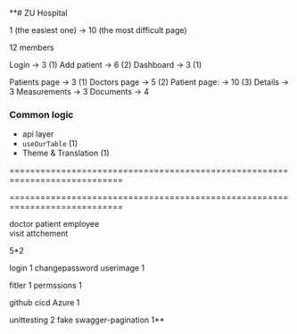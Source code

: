\*\*# ZU Hospital

1 (the easiest one) -> 10 (the most difficult page)

12 members

Login -> 3 (1)
Add patient -> 6 (2)
Dashboard -> 3 (1)

Patients page -> 3 (1)
Doctors page -> 5 (2)
Patient page: -> 10 (3)
Details -> 3
Measurements -> 3
Documents -> 4

### Common logic

- api layer
- `useOurTable` (1)
- Theme & Translation (1)

============================================================================

============================================================================

doctor patient employee  
visit attchement

5\*2

login 1 changepassword userimage 1

fitler 1 permssions 1

github cicd Azure 1

unittesting 2
fake swagger-pagination 1\*\*
